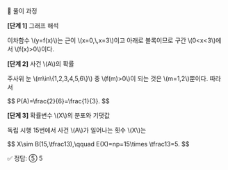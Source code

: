 🧩 풀이 과정

<p><strong>[단계 1]</strong> 그래프 해석</p> <p>이차함수 \(y=f(x)\)는 근이 \(x=0,\,x=3\)이고 아래로 볼록이므로 구간 \(0&lt;x&lt;3\)에서 \(f(x)&gt;0\)이다.</p> <p><strong>[단계 2]</strong> 사건 \(A\)의 확률</p> <p>주사위 눈 \(m\in\{1,2,3,4,5,6\}\) 중 \(f(m)&gt;0\)이 되는 것은 \(m=1,2\)뿐이다. 따라서</p> <div class="math-display">$$ P(A)=\frac{2}{6}=\frac{1}{3}. $$</div> <p><strong>[단계 3]</strong> 확률변수 \(X\)의 분포와 기댓값</p> <p>독립 시행 15번에서 사건 \(A\)가 일어나는 횟수 \(X\)는</p> <div class="math-display">$$ X\sim B(15,\tfrac13),\qquad E(X)=np=15\times \tfrac13=5. $$</div>

✅ 정답: ⑤ 5
